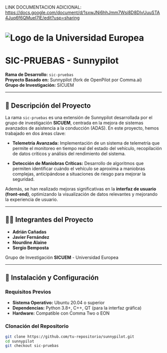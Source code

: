LINK DOCUMENTACION ADICIONAL:    https://docs.google.com/document/d/1sxwJNi6hhJmm7Wsi8D8DlvUuuSTA4Juq6f6QMueI7lE/edit?usp=sharing

# ![Logo de la Universidad Europea](https://www.universidadeuropea.com/logo.png)  
# SIC-PRUEBAS - Sunnypilot

**Rama de Desarrollo:** `sic-pruebas`  
**Proyecto Basado en:** Sunnypilot (fork de OpenPilot por Comma.ai)  
**Grupo de Investigación:** SICUEM

---

## 🧪 Descripción del Proyecto

La rama `sic-pruebas` es una extensión de Sunnypilot desarrollada por el grupo de investigación **SICUEM**, centrada en la mejora de sistemas avanzados de asistencia a la conducción (ADAS). En este proyecto, hemos trabajado en dos áreas clave:

- **Telemetría Avanzada:** Implementación de un sistema de telemetría que permite el monitoreo en tiempo real del estado del vehículo, recopilación de datos críticos y análisis del rendimiento del sistema.
  
- **Detección de Maniobras Críticas:** Desarrollo de algoritmos que permiten identificar cuándo el vehículo se aproxima a maniobras complejas, anticipándose a situaciones de riesgo para mejorar la seguridad.

Además, se han realizado mejoras significativas en la **interfaz de usuario (front-end)**, optimizando la visualización de datos relevantes y mejorando la experiencia de usuario.

---

## 👨‍💻 Integrantes del Proyecto

- **Adrián Cañadas**  
- **Javier Fernández**  
- **Nourdine Alaine**  
- **Sergio Bemposta**  

Grupo de Investigación **SICUEM** - Universidad Europea

---

## 🚀 Instalación y Configuración

### Requisitos Previos

- **Sistema Operativo:** Ubuntu 20.04 o superior
- **Dependencias:** Python 3.8+, C++, QT (para la interfaz gráfica)
- **Hardware:** Compatible con Comma Two o EON

### Clonación del Repositorio

```bash
git clone https://github.com/tu-repositorio/sunnypilot.git
cd sunnypilot
git checkout sic-pruebas

